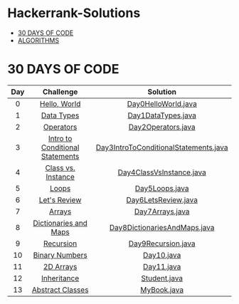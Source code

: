 # Hackerrank-Solutions

* [30 DAYS OF CODE](#30-days-of-code)
* [ALGORITHMS](#algorithms)

# 30 DAYS OF CODE
| Day | Challenge | Solution |
|:---:|:---:|:---:|
|  0  | [Hello, World](https://www.hackerrank.com/challenges/30-hello-world) | [Day0HelloWorld.java](https://github.com/baydak/Hackerrank-Solutions/blob/master/src/thirtydaysofcode/Day0HelloWorld.java) |
|  1  | [Data Types](https://www.hackerrank.com/challenges/30-data-types) | [Day1DataTypes.java](https://github.com/baydak/Hackerrank-Solutions/blob/master/src/thirtydaysofcode/Day1DataTypes.java) |
|  2  | [Operators](https://www.hackerrank.com/challenges/30-operators/problem) | [Day2Operators.java](https://github.com/baydak/Hackerrank-Solutions/blob/master/src/thirtydaysofcode/Day2Operators.java) |
|  3  | [Intro to Conditional Statements](https://www.hackerrank.com/challenges/30-conditional-statements/problem) | [Day3IntroToConditionalStatements.java](https://github.com/baydak/Hackerrank-Solutions/blob/master/src/thirtydaysofcode/Day3IntroToConditionalStatements.java) |
|  4  | [Class vs. Instance](https://www.hackerrank.com/challenges/30-class-vs-instance/problem) | [Day4ClassVsInstance.java](https://github.com/baydak/Hackerrank-Solutions/blob/master/src/thirtydaysofcode/Day4ClassVsInstance.java) |
|  5  | [Loops](https://www.hackerrank.com/challenges/30-loops/problem) | [Day5Loops.java](https://github.com/baydak/Hackerrank-Solutions/blob/master/src/thirtydaysofcode/Day5Loops.java) |
|  6  | [Let's Review](https://www.hackerrank.com/challenges/30-review-loop/problem) | [Day6LetsReview.java](https://github.com/baydak/Hackerrank-Solutions/blob/master/src/thirtydaysofcode/Day6LetsReview.java) |
|  7  | [Arrays](https://www.hackerrank.com/challenges/30-arrays/problem) | [Day7Arrays.java](https://github.com/baydak/Hackerrank-Solutions/blob/master/src/thirtydaysofcode/Day7Arrays.java) |
|  8  | [Dictionaries and Maps](https://www.hackerrank.com/challenges/30-dictionaries-and-maps/problem) | [Day8DictionariesAndMaps.java](https://github.com/baydak/Hackerrank-Solutions/blob/master/src/thirtydaysofcode/Day8DictionariesAndMaps.java) |
|  9  | [Recursion](https://www.hackerrank.com/challenges/30-recursion/problem)   | [Day9Recursion.java](https://github.com/baydak/Hackerrank-Solutions/blob/master/src/thirtydaysofcode/Day9Recursion.java) |
|  10 | [Binary Numbers](https://www.hackerrank.com/challenges/30-binary-numbers/problem) | [Day10.java](https://github.com/baydak/Hackerrank-Solutions/blob/master/src/thirtydaysofcode/Day10.java) |
|  11 | [2D Arrays](https://www.hackerrank.com/challenges/30-2d-arrays/problem) | [Day11.java](https://github.com/baydak/Hackerrank-Solutions/blob/master/src/thirtydaysofcode/Day11.java) |
|  12 | [Inheritance](https://www.hackerrank.com/challenges/30-inheritance/problem) | [Student.java](https://github.com/baydak/Hackerrank-Solutions/blob/master/src/thirtydaysofcode/Student.java) |
|  13 | [Abstract Classes](https://www.hackerrank.com/challenges/30-abstract-classes/problem) | [MyBook.java](https://github.com/baydak/Hackerrank-Solutions/blob/master/src/thirtydaysofcode/MyBook.java) |
